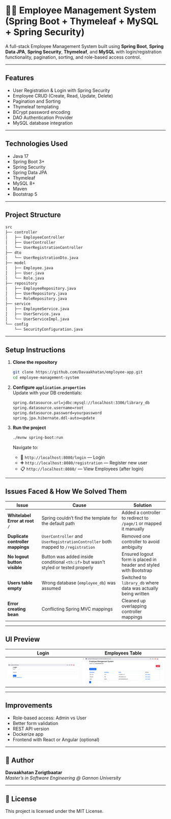 # 🧑💼 Employee Management System (Spring Boot + Thymeleaf + MySQL + Spring Security)

A full-stack Employee Management System built using **Spring Boot**, **Spring Data JPA**, **Spring Security**, **Thymeleaf**, and **MySQL** with login/registration functionality, pagination, sorting, and role-based access control.

---

##  Features

-  User Registration & Login with Spring Security
-  Employee CRUD (Create, Read, Update, Delete)
-  Pagination and Sorting
-  Thymeleaf templating
-  BCrypt password encoding
-  DAO Authentication Provider
-  MySQL database integration

---

##  Technologies Used

- Java 17
- Spring Boot 3+
- Spring Security
- Spring Data JPA
- Thymeleaf
- MySQL 8+
- Maven
- Bootstrap 5

---

##  Project Structure

```text
src
├── controller
│   ├── EmployeeController
│   ├── UserController
│   └── UserRegistrationController
├── dto
│   └── UserRegistrationDto.java
├── model
│   ├── Employee.java
│   ├── User.java
│   └── Role.java
├── repository
│   ├── EmployeeRepository.java
│   ├── UserRepository.java
│   └── RoleRepository.java
├── service
│   ├── EmployeeService.java
│   ├── UserService.java
│   └── UserServiceImpl.java
└── config
    └── SecurityConfiguration.java
```

---

##  Setup Instructions

1. **Clone the repository**  
   ```bash
   git clone https://github.com/Davaakhatan/employee-app.git
   cd employee-management-system
   ```

2. **Configure `application.properties`**  
   Update with your DB credentials:
   ```properties
   spring.datasource.url=jdbc:mysql://localhost:3306/library_db
   spring.datasource.username=root
   spring.datasource.password=yourpassword
   spring.jpa.hibernate.ddl-auto=update
   ```

3. **Run the project**  
   ```bash
   ./mvnw spring-boot:run
   ```
   Navigate to:  
   - 📝 `http://localhost:8080/login` — Login  
   - ➕ `http://localhost:8080/registration` — Register new user  
   - 📋 `http://localhost:8080/` — View Employees (after login)

---

##  Issues Faced & How We Solved Them

| Issue | Cause | Solution |
|------|-------|----------|
| **Whitelabel Error at root `/`** | Spring couldn’t find the template for the default path | Added a controller to redirect to `/page/1` or mapped it manually |
| **Duplicate controller mappings** | `UserController` and `UserRegistrationController` both mapped to `/registration` | Removed one controller to avoid ambiguity |
| **No logout button visible** | Button was added inside conditional `<th:if>` but wasn't styled or tested properly | Ensured logout form is placed in header and styled with Bootstrap |
| **Users table empty** | Wrong database (`employee_db`) was assumed | Switched to `library_db` where data was actually being written |
| **Error creating bean** | Conflicting Spring MVC mappings | Cleaned up overlapping controller mappings |

---

##  UI Preview

| Login | Employees Table |
|-------|-----------------|
| ![Login](screenshots/login.png) | ![List](screenshots/employees.png) |

---

##  Improvements

- Role-based access: Admin vs User
- Better form validation
- REST API version
- Dockerize app
- Frontend with React or Angular (optional)

---

## 👤 Author

**Davaakhatan Zorigtbaatar**  
_Master’s in Software Engineering @ Gannon University_

---

## 📄 License

This project is licensed under the MIT License.
